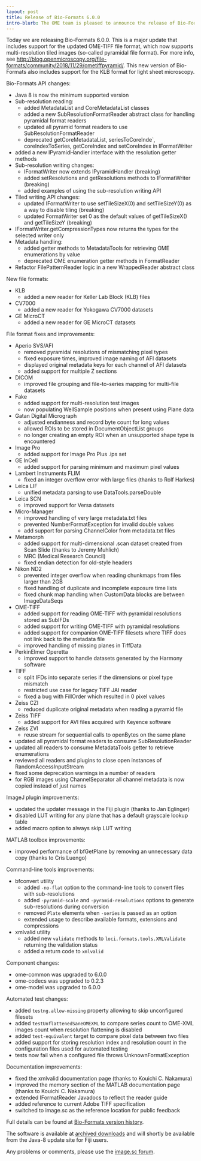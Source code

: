 ```yaml
---
layout: post
title: Release of Bio-Formats 6.0.0
intro-blurb: The OME team is pleased to announce the release of Bio-Formats 6.0.0
---
```


Today we are releasing Bio-Formats 6.0.0. This is a major update that includes support for the updated OME-TIFF file format, which now supports multi-resolution tiled images (so-called pyramidal file format). For more info, see http://blog.openmicroscopy.org/file-formats/community/2018/11/29/ometiffpyramid/.  This new version of Bio-Formats also includes support for the KLB format for light sheet microscopy. 

Bio-Formats API changes:

* Java 8 is now the minimum supported version
* Sub-resolution reading:
  * added MetadataList and CoreMetadataList classes
  * added a new SubResolutionFormatReader abstract class for handling pyramidal format readers
  * updated all pyramid format readers to use SubResolutionFormatReader
  * deprecated getCoreMetadataList, seriesToCoreInde`, coreIndexToSeries, getCoreIndex and setCoreIndex in IFormatWriter
* added a new IPyramidHandler interface with the resolution getter methods
* Sub-resolution writing changes:
  * IFormatWriter now extends IPyramidHandler (breaking)
  * added setResolutions and getResolutions methods to IFormatWriter (breaking)
  * added examples of using the sub-resolution writing API
* Tiled writing API changes:
  * updated IFormatWriter to use setTileSizeX(0) and setTileSizeY(0) as a way to disable tiling (breaking)
  * updated FormatWriter set 0 as the default values of getTileSizeX() and getTileSizeY (breaking)
* IFormatWriter.getCompressionTypes now returns the types for the selected writer only
* Metadata handling:
  * added getter methods to MetadataTools for retrieving OME enumerations by value
  * deprecated OME enumeration getter methods in FormatReader
* Refactor FilePatternReader logic in a new WrappedReader abstract class
 
New file formats:

* KLB
  * added a new reader for Keller Lab Block (KLB) files
* CV7000
  * added a new reader for Yokogawa CV7000 datasets
* GE MicroCT
  * added a new reader for GE MicroCT datasets
 
File format fixes and improvements:

* Aperio SVS/AFI
  * removed pyramidal resolutions of mismatching pixel types
  * fixed exposure times, improved image naming of AFI datasets
  * displayed original metadata keys for each channel of AFI datasets
  * added support for multiple Z sections
* DICOM
  * improved file grouping and file-to-series mapping for multi-file datasets
* Fake
  * added support for multi-resolution test images
  * now populating WellSample positions when present using Plane data
* Gatan Digital Micrograph
  * adjusted endianness and record byte count for long values
  * allowed ROIs to be stored in DocumentObjectList groups
  * no longer creating an empty ROI when an unsupported shape type is encountered
* Image Pro
  * added support for Image Pro Plus .ips set
* GE InCell
  * added support for parsing minimum and maximum pixel values
* Lambert Instruments FLIM
  * fixed an integer overflow error with large files (thanks to Rolf Harkes)
* Leica LIF
  * unified metadata parsing to use DataTools.parseDouble
* Leica SCN
  * improved support for Versa datasets
* Micro-Manager
  * improved handling of very large metadata.txt files
  * prevented NumberFormatException for invalid double values
  * add support for parsing ChannelColor from metadata.txt files
* Metamorph
  * added support for multi-dimensional .scan dataset created from Scan Slide (thanks to Jeremy Muhlich)
  * MRC (Medical Research Council)
  * fixed endian detection for old-style headers
* Nikon ND2
  * prevented integer overflow when reading chunkmaps from files larger than 2GB
  * fixed handling of duplicate and incomplete exposure time lists
  * fixed chunk map handling when CustomData blocks are between ImageDataSeqs
* OME-TIFF
  * added support for reading OME-TIFF with pyramidal resolutions stored as SubIFDs
  * added support for writing OME-TIFF with pyramidal resolutions
  * added support for companion OME-TIFF filesets where TIFF does not link back to the metadata file
  * improved handling of missing planes in TiffData
* PerkinElmer Operetta
  * improved support to handle datasets generated by the Harmony software
* TIFF
  * split IFDs into separate series if the dimensions or pixel type mismatch
  * restricted use case for legacy TIFF JAI reader
  * fixed a bug with FillOrder which resulted in 0 pixel values
* Zeiss CZI
  * reduced duplicate original metadata when reading a pyramid file
* Zeiss TIFF
  * added support for AVI files acquired with Keyence software
* Zeiss ZVI
  * reuse stream for sequential calls to openBytes on the same plane
* updated all pyramidal format readers to consume SubResolutionReader
* updated all readers to consume MetadataTools getter to retrieve enumerations
* reviewed all readers and plugins to close open instances of RandomAccessInputStream
* fixed some deprecation warnings in a number of readers
* for RGB images using ChannelSeparator all channel metadata is now copied instead of just names
 
ImageJ plugin improvements:

* updated the updater message in the Fiji plugin (thanks to Jan Eglinger)
* disabled LUT writing for any plane that has a default grayscale lookup table
* added macro option to always skip LUT writing
 
MATLAB toolbox improvements:
 
* improved performance of bfGetPlane by removing an unnecessary data copy (thanks to Cris Luengo)

Command-line tools improvements:

* bfconvert utility
  * added `-no-flat` option to the command-line tools to convert files with  sub-resolutions
  * added `-pyramid-scale` and `-pyramid-resolutions` options to generate sub-resolutions during conversion
  * removed `Plate` elements when `-series` is passed as an option
  * extended usage to describe available formats, extensions and compressions
* xmlvalid utility
  * added new `validate` methods to `loci.formats.tools.XMLValidate` returning the validation status
  * added a return code to `xmlvalid`
 
Component changes:

* ome-common was upgraded to 6.0.0
* ome-codecs was upgraded to 0.2.3
* ome-model was upgraded to 6.0.0
 
Automated test changes:

* added `testng.allow-missing` property allowing to skip unconfigured filesets
* added `testUnflattenedSaneOMEXML` to compare series count to OME-XML images count when resolution flattening is disabled
* added `test-equivalent` target to compare pixel data between two files
* added support for storing resolution index and resolution count in the configuration files used for automated testing
* tests now fail when a configured file throws UnknownFormatException
 
Documentation improvements:

* fixed the xmlvalid documentation page (thanks to Kouichi C. Nakamura)
* improved the memory section of the MATLAB documentation page (thanks to Kouichi C. Nakamura)
* extended IFormatReader Javadocs to reflect the reader guide
* added reference to current Adobe TIFF specification
* switched to image.sc as the reference location for public feedback

Full details can be found at [Bio-Formats version history](https://docs.openmicroscopy.org/bio-formats/6.0.0/about/whats-new.html).

The software is available at [archived downloads](https://downloads.openmicroscopy.org/bio-formats/6.0.0)
and will shortly be available from the Java-8 update site for Fiji users.

Any problems or comments, please use the [image.sc forum](https://forum.image.sc/tags/bio-formats).
